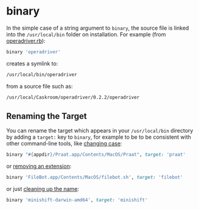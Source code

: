 # binary

In the simple case of a string argument to `binary`, the source file is linked into the `/usr/local/bin` folder on installation. For example (from [operadriver.rb](https://github.com/caskroom/homebrew-cask/blob/60531a2812005dd5f17dc92f3ce7419af3c5d019/Casks/operadriver.rb#L11)):

```ruby
binary 'operadriver'
```

creates a symlink to:

```bash
/usr/local/bin/operadriver
```

from a source file such as:

```bash
/usr/local/Caskroom/operadriver/0.2.2/operadriver
```

## Renaming the Target

You can rename the target which appears in your `/usr/local/bin` directory by adding a `target:` key to `binary`, for example to be to be consistent with other command-line tools, like [changing case](https://github.com/caskroom/homebrew-cask/blob/070a3bdeadf339892268d79aded9108ba7960f32/Casks/praat.rb#L12):

```ruby
binary "#{appdir}/Praat.app/Contents/MacOS/Praat", target: 'praat'
```

or [removing an extension](https://github.com/caskroom/homebrew-cask/blob/c443d4f5c6864538efe5bb1ecf662565a5ffb438/Casks/filebot.rb#L13):

```ruby
binary 'FileBot.app/Contents/MacOS/filebot.sh', target: 'filebot'
```

or just [cleaning up the name](https://github.com/caskroom/homebrew-cask/blob/146917cbcc679648de6b0bccff4e9b43fce0e6c8/Casks/minishift.rb#L13):

```ruby
binary 'minishift-darwin-amd64', target: 'minishift'
```
